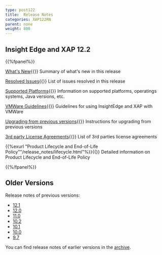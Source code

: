 ```yaml
---
type: post122
title:  Release Notes
categories: XAP122RN
parent: none
weight: 800
---
```


## Insight Edge and XAP 12.2

{{%fpanel%}}

[What's New](whats-new.html){{<wbr>}}
Summary of what's new in this release

[Resolved Issues](fixed-issues.html){{<wbr>}}
List of issues resolved in this release

[Supported Platforms](supported-platforms.html){{<wbr>}}
Information on supported platforms, operatings systems, Java versions, etc.

[VMWare Guidelines](vmware-guidelines.html){{<wbr>}}
Guidelines for using InsightEdge and XAP with VMWare

[Upgrading from previous versions](upgrading.html){{<wbr>}}
Instructions for upgrading from previous versions

[3rd party License Agreements](third-party.html){{<wbr>}}
List of 3rd parties license agreements

{{%exurl "Product Lifecycle and End-of-Life Policy""/release_notes/lifecycle.html"%}}{{<wbr>}}
Detailed information on Product Lifecycle and End-of-Life Policy

{{%/fpanel%}}

## Older Versions

Release notes of previous versions:

- [12.1](/release_notes/xap121.html)
- [12.0](/release_notes/xap120.html)
- [11.0](/release_notes/xap110.html)
- [10.2](/release_notes/xap102.html)
- [10.1](/release_notes/xap101.html)
- [10.0](/release_notes/xap100.html)
- [9.7](/release_notes/xap97.html)

You can find release notes of earlier versions in the [archive](/archive.html).